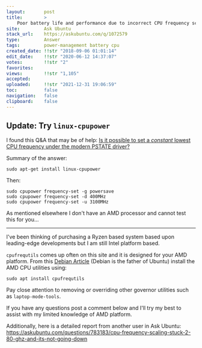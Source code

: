 ```yaml
---
layout:       post
title:        >
    Poor battery life and performance due to incorrect CPU frequency scaling
site:         Ask Ubuntu
stack_url:    https://askubuntu.com/q/1072579
type:         Answer
tags:         power-management battery cpu
created_date: !!str "2018-09-06 01:01:14"
edit_date:    !!str "2020-06-12 14:37:07"
votes:        !!str "2"
favorites:    
views:        !!str "1,105"
accepted:     
uploaded:     !!str "2021-12-31 19:06:59"
toc:          false
navigation:   false
clipboard:    false
---
```


## Update: Try `linux-cpupower`

I found this Q&A that may be of help: [Is it possible to set a *constant* lowest CPU frequency under the modern PSTATE driver?][1]

Summary of the answer:

``` 
sudo apt-get install linux-cpupower

```

Then:

``` 
sudo cpupower frequency-set -g powersave
sudo cpupower frequency-set -d 400MHz
sudo cpupower frequency-set -u 3100MHz

```

As mentioned elsewhere I don't have an AMD processor and cannot test this for you...

----------


I've been thinking of purchasing a Ryzen based system based upon leading-edge developments but I am still Intel platform based.

`cpufrequtils` comes up often on this site and it is designed for your AMD platform. From this [Debian Article][2] (Debian is the father of Ubuntu) install the AMD CPU utilities using:

``` 
sudo apt install cpufrequtils

```

Pay close attention to removing or overriding other governor utilities such as `laptop-mode-tools`.

If you have any questions post a comment below and I'll try my best to assist with my limited knowledge of AMD platform.

Additionally, here is a detailed report from another user in Ask Ubuntu: https://askubuntu.com/questions/783183/cpu-frequency-scaling-stuck-2-80-ghz-and-its-not-going-down


  [1]: https://unix.stackexchange.com/questions/424602/is-it-possible-to-set-a-constant-lowest-cpu-frequency-under-the-modern-pstate
  [2]: https://wiki.debian.org/HowTo/CpuFrequencyScaling

